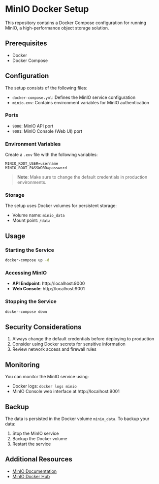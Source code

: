 # MinIO Docker Setup

This repository contains a Docker Compose configuration for running MinIO, a high-performance object storage solution.

## Prerequisites

- Docker
- Docker Compose

## Configuration

The setup consists of the following files:
- `docker-compose.yml`: Defines the MinIO service configuration
- `minio.env`: Contains environment variables for MinIO authentication

### Ports

- `9000`: MinIO API port
- `9001`: MinIO Console (Web UI) port

### Environment Variables

Create a `.env` file with the following variables:
```env
MINIO_ROOT_USER=username
MINIO_ROOT_PASSWORD=password
```

> **Note**: Make sure to change the default credentials in production environments.

### Storage

The setup uses Docker volumes for persistent storage:
- Volume name: `minio_data`
- Mount point: `/data`

## Usage

### Starting the Service

```bash
docker-compose up -d
```

### Accessing MinIO

- **API Endpoint**: http://localhost:9000
- **Web Console**: http://localhost:9001

### Stopping the Service

```bash
docker-compose down
```

## Security Considerations

1. Always change the default credentials before deploying to production
2. Consider using Docker secrets for sensitive information
3. Review network access and firewall rules

## Monitoring

You can monitor the MinIO service using:
- Docker logs: `docker logs minio`
- MinIO Console web interface at http://localhost:9001

## Backup

The data is persisted in the Docker volume `minio_data`. To backup your data:
1. Stop the MinIO service
2. Backup the Docker volume
3. Restart the service

## Additional Resources

- [MinIO Documentation](https://min.io/docs/minio/container/index.html)
- [MinIO Docker Hub](https://hub.docker.com/r/minio/minio)